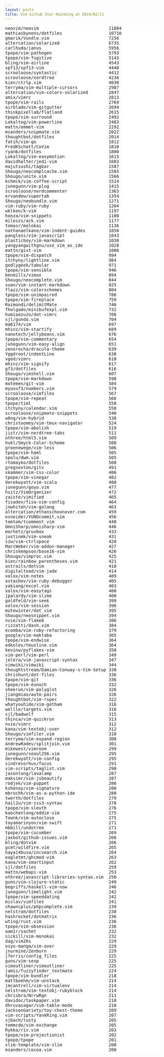 ```yaml
---
layout: posts
title: Vim Github Star Rainking at 2014/02/11
---
```

<pre style="background-color: white;border: none;">
neovim/neovim                           11884
mathiasbynens/dotfiles                  10710
gmarik/Vundle.vim                       7256
altercation/solarized                   6735
carlhuda/janus                          5956
tpope/vim-pathogen                      5793
tpope/vim-fugitive                      5143
bling/vim-airline                       4543
spf13/spf13-vim                         4448
scrooloose/syntastic                    4412
scrooloose/nerdtree                     4236
kien/ctrlp.vim                          4030
terryma/vim-multiple-cursors            2987
altercation/vim-colors-solarized        2847
amix/vimrc                              2813
tpope/vim-rails                         2769
airblade/vim-gitgutter                  2694
thinkpixellab/flatland                  2615
tpope/vim-surround                      2492
Lokaltog/vim-powerline                  2483
mattn/emmet-vim                         2292
msanders/snipmate.vim                   2022
thoughtbot/dotfiles                     2014
fatih/vim-go                            1812
FredKSchott/CoVim                       1810
ryanb/dotfiles                          1800
Lokaltog/vim-easymotion                 1615
davidhalter/jedi-vim                    1603
majutsushi/tagbar                       1587
Shougo/neocomplcache.vim                1585
Shougo/unite.vim                        1566
kchmck/vim-coffee-script                1514
junegunn/vim-plug                       1415
scrooloose/nerdcommenter                1363
ervandew/supertab                       1354
Shougo/neobundle.vim                    1271
vim-ruby/vim-ruby                       1204
wklken/k-vim                            1197
honza/vim-snippets                      1180
mileszs/ack.vim                         1177
tomasr/molokai                          1136
nathanaelkane/vim-indent-guides         1050
pangloss/vim-javascript                 1043
plasticboy/vim-markdown                 1030
yangyangwithgnu/use_vim_as_ide          1028
mattn/gist-vim                          1006
tpope/vim-dispatch                      994
itchyny/lightline.vim                   984
godlygeek/tabular                       971
tpope/vim-sensible                      946
benmills/vimux                          894
Shougo/neocomplete.vim                  844
suan/vim-instant-markdown               825
flazz/vim-colorschemes                  804
tpope/vim-unimpaired                    786
tpope/vim-fireplace                     759
Raimondi/delimitMate                    746
fholgado/minibufexpl.vim                732
humiaozuzu/dot-vimrc                    706
sjl/gundo.vim                           704
ma6174/vim                              697
mhinz/vim-startify                      689
nanotech/jellybeans.vim                 676
tpope/vim-commentary                    654
junegunn/vim-easy-align                 651
zenorocha/dracula-theme                 639
Yggdroot/indentLine                     638
vgod/vimrc                              618
mhinz/vim-signify                       617
gf3/dotfiles                            616
Shougo/vimshell.vim                     607
tpope/vim-markdown                      598
motemen/git-vim                         584
myusuf3/numbers.vim                     579
scrooloose/vimfiles                     567
tpope/vim-repeat                        566
tpope/timl                              558
itchyny/calendar.vim                    558
scrooloose/snipmate-snippets            540
w0ng/vim-hybrid                         538
christoomey/vim-tmux-navigator          524
tpope/vim-abolish                       519
jistr/vim-nerdtree-tabs                 511
othree/html5.vim                        509
hukl/Smyck-Color-Scheme                 508
groenewege/vim-less                     506
tpope/vim-haml                          505
spolu/dwm.vim                           505
rtomayko/dotfiles                       500
gregsexton/gitv                         491
skammer/vim-css-color                   486
tpope/vim-vinegar                       482
derekwyatt/vim-scala                    480
junegunn/goyo.vim                       477
hsitz/VimOrganizer                      472
zaiste/vimified                         465
fisadev/fisa-vim-config                 464
jnwhiteh/vim-golang                     463
altercation/ethanschoonover.com         459
esneider/YUNOcommit.vim                 456
tomtom/tcomment_vim                     448
OmniSharp/omnisharp-vim                 446
morhetz/gruvbox                         433
justinmk/vim-sneak                      431
szw/vim-ctrlspace                       428
MarcWeber/vim-addon-manager             427
chriskempson/base16-vim                 426
Shougo/vimproc.vim                      425
kien/rainbow_parentheses.vim            421
astrails/dotvim                         418
digitaltoad/vim-jade                    414
xolox/vim-notes                         409
astashov/vim-ruby-debugger              405
yakiang/excel.vim                       403
xolox/vim-easytags                      400
jpalardy/vim-slime                      400
goldfeld/vim-seek                       399
xolox/vim-session                       396
mutewinter/dot_vim                      395
Shougo/neosnippet.vim                   394
nvie/vim-flake8                         386
rizzatti/dash.vim                       384
ecomba/vim-ruby-refactoring             379
google/vim-maktaba                      365
tpope/vim-endwise                       364
edkolev/tmuxline.vim                    364
kevinw/pyflakes-vim                     358
vim-perl/vim-perl                       349
jelera/vim-javascript-syntax            347
vimwiki/vimwiki                         344
thoughtstream/Damian-Conway-s-Vim-Setup 338
chrishunt/dot-files                     336
tpope/vim-git                           336
tpope/vim-eunuch                        332
sheerun/vim-polyglot                    326
jiangmiao/auto-pairs                    326
thoughtbot/vim-rspec                    322
whatyouhide/vim-gotham                  316
wellle/targets.vim                      316
sjl/badwolf                             315
thinca/vim-quickrun                     313
nvie/vimrc                              312
kana/vim-textobj-user                   312
Shougo/vimfiler.vim                     310
terryma/vim-expand-region               308
AndrewRadev/splitjoin.vim               301
mikewest/vimroom                        299
junegunn/seoul256.vim                   295
derekwyatt/vim-config                   295
sindresorhus/focus                      291
vim-scripts/taglist.vim                 290
jasonlong/lavalamp                      287
maksimr/vim-jsbeautify                  287
rodjek/vim-puppet                       286
kshenoy/vim-signature                   280
mbrochh/vim-as-a-python-ide             280
twerth/dotfiles                         279
hail2u/vim-css3-syntax                  278
tpope/vim-sleuth                        276
kaochenlong/eddie-vim                   275
Townk/vim-autoclose                     275
toyamarinyon/vim-swift                  271
mbbill/undotree                         271
tpope/vim-cucumber                      269
jaxbot/github-issues.vim                266
bling/dotvim                            266
gcmt/wildfire.vim                       265
haya14busa/incsearch.vim                264
eagletmt/ghcmod-vim                     263
kana/vim-smartinput                     262
sjl/dotfiles                            259
mattn/webapi-vim                        253
othree/javascript-libraries-syntax.vim  250
guns/vim-clojure-static                 249
begriffs/haskell-vim-now                246
junegunn/limelight.vim                  242
tpope/vim-speeddating                   242
mislav/vimfiles                         241
shawncplus/phpcomplete.vim              239
nelstrom/dotfiles                       238
hashrocket/dotmatrix                    236
wting/rust.vim                          236
tpope/vim-obsession                     236
aam1r/sachet                            232
sickill/vim-monokai                     232
dag/vim2hs                              229
osyo-manga/vim-over                     229
jnurmine/Zenburn                        229
jferris/config_files                    225
guns/vim-sexp                           225
vimoutliner/vimoutliner                 225
jamis/fuzzyfinder_textmate              224
tpope/vim-bundler                       218
mattboehm/vim-unstack                   214
jmcantrell/vim-virtualenv               214
nelstrom/vim-textobj-rubyblock          214
chrisbra/NrrwRgn                        211
davidoc/taskpaper.vim                   210
dhruvasagar/vim-table-mode              210
JacksonGariety/toy-chest-theme          209
vim-scripts/YankRing.vim                207
sjbach/lusty                            205
tommcdo/vim-exchange                    205
Rykka/riv.vim                           203
tpope/vim-projectionist                 202
tpope/tpope                             201
slim-template/vim-slim                  200
msanders/cocoa.vim                      200
</pre>
